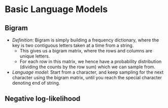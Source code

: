 # Basic Language Models

## Bigram
- *Definition*: Bigram is simply building a frequency dictionary, where the key is two contiguous letters taken at a time from a string. 
  - This gives us a bigram matrix, where the rows and columns are unique letters. 
  - For each row in this matrix, we hence have a probability distribution (dividing the counts by the row sum) which we can sample from. 
- *Language model*: Start from a character, and keep sampling for the next character using the bigram matrix, until you reach the special character denoting end of string. 


## Negative log-likelihood

